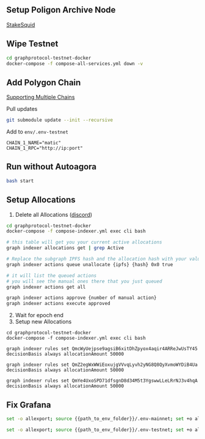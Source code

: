 ## Setup Poligon Archive Node
[StakeSquid](https://thegraphfoundation.notion.site/Polygon-Baremetal-Archive-Node-77a651bd46544df5b59ed49f17289f7e)

## Wipe Testnet
```bash
cd graphprotocol-testnet-docker
docker-compose -f compose-all-services.yml down -v
```

## Add Polygon Chain
[Supporting Multiple Chains](https://github.com/StakeSquid/graphprotocol-testnet-docker/blob/master/docs/getting-started.md#supporting-multiple-chains)

Pull updates
```bash
git submodule update --init --recursive
```

Add to `env/.env-testnet`
```
CHAIN_1_NAME="matic"
CHAIN_1_RPC="http://ip:port"
```

## Run without Autoagora
```bash
bash start
```
## Setup Allocations
1. Delete all Allocations ([discord](https://discord.com/channels/438038660412342282/807005869836861461/1065609092732825611))
```bash
cd graphprotocol-testnet-docker
docker-compose -f compose-indexer.yml exec cli bash

# this table will get you your current active allocations
graph indexer allocations get | grep Active

# Replace the subgraph IPFS hash and the allocation hash with your values
graph indexer actions queue unallocate {ipfs} {hash} 0x0 true

# it will list the queued actions
# you will see the manual ones there that you just queued
graph indexer actions get all

graph indexer actions approve {number of manual action}
graph indexer actions execute approved
```
2. Wait for epoch end
3. Setup new Allocations
```
cd graphprotocol-testnet-docker
docker-compose -f compose-indexer.yml exec cli bash

graph indexer rules set QmcWyUejpse9agsiB6xitDhZpyox4aqir4ARReJwUsTY45 decisionBasis always allocationAmount 50000

graph indexer rules set QmZ2egWxWWiEoxujgVVvqLyvh2yNG8Q8QyXvmoWYDiB4Ua decisionBasis always allocationAmount 50000

graph indexer rules set QmYe4UxoSPD71dfsgnD8d34M5t3YgswwLLeLRrNJ3v4hqA decisionBasis always allocationAmount 50000
```

## Fix Grafana
```bash
set -o allexport; source {{path_to_env_folder}}/.env-mainnet; set +o allexport; docker exec -it graphprotocol-mainnet-docker_postgres_1 psql "-U" ${DB_USER} ${GRAPH_NODE_DB_NAME} "-c" "refresh materialized view info.subgraph_sizes;"
```
```bash
set -o allexport; source {{path_to_env_folder}}/.env-testnet; set +o allexport; docker exec -it graphprotocol-testnet-docker_postgres_1 psql "-U" ${DB_USER} ${GRAPH_NODE_DB_NAME} "-c" "refresh materialized view info.subgraph_sizes;"
```

